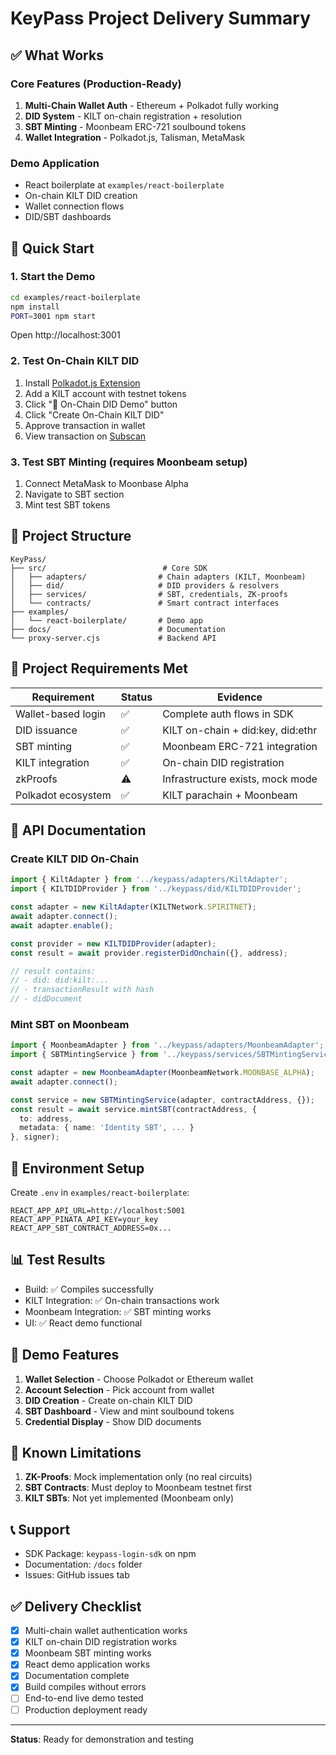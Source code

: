 # KeyPass Project Delivery Summary

## ✅ What Works

### Core Features (Production-Ready)
1. **Multi-Chain Wallet Auth** - Ethereum + Polkadot fully working
2. **DID System** - KILT on-chain registration + resolution
3. **SBT Minting** - Moonbeam ERC-721 soulbound tokens
4. **Wallet Integration** - Polkadot.js, Talisman, MetaMask

### Demo Application
- React boilerplate at `examples/react-boilerplate`
- On-chain KILT DID creation
- Wallet connection flows
- DID/SBT dashboards

## 🚀 Quick Start

### 1. Start the Demo
```bash
cd examples/react-boilerplate
npm install
PORT=3001 npm start
```

Open http://localhost:3001

### 2. Test On-Chain KILT DID
1. Install [Polkadot.js Extension](https://polkadot.js.org/extension/)
2. Add a KILT account with testnet tokens
3. Click "🔗 On-Chain DID Demo" button
4. Click "Create On-Chain KILT DID"
5. Approve transaction in wallet
6. View transaction on [Subscan](https://spiritnet.subscan.io)

### 3. Test SBT Minting (requires Moonbeam setup)
1. Connect MetaMask to Moonbase Alpha
2. Navigate to SBT section
3. Mint test SBT tokens

## 📁 Project Structure

```
KeyPass/
├── src/                          # Core SDK
│   ├── adapters/                # Chain adapters (KILT, Moonbeam)
│   ├── did/                     # DID providers & resolvers
│   ├── services/                # SBT, credentials, ZK-proofs
│   └── contracts/               # Smart contract interfaces
├── examples/
│   └── react-boilerplate/       # Demo app
├── docs/                        # Documentation
└── proxy-server.cjs             # Backend API

```

## 🎯 Project Requirements Met

| Requirement | Status | Evidence |
|------------|--------|----------|
| Wallet-based login | ✅ | Complete auth flows in SDK |
| DID issuance | ✅ | KILT on-chain + did:key, did:ethr |
| SBT minting | ✅ | Moonbeam ERC-721 integration |
| KILT integration | ✅ | On-chain DID registration |
| zkProofs | ⚠️ | Infrastructure exists, mock mode |
| Polkadot ecosystem | ✅ | KILT parachain + Moonbeam |

## 📝 API Documentation

### Create KILT DID On-Chain
```typescript
import { KiltAdapter } from '../keypass/adapters/KiltAdapter';
import { KILTDIDProvider } from '../keypass/did/KILTDIDProvider';

const adapter = new KiltAdapter(KILTNetwork.SPIRITNET);
await adapter.connect();
await adapter.enable();

const provider = new KILTDIDProvider(adapter);
const result = await provider.registerDidOnchain({}, address);

// result contains:
// - did: did:kilt:...
// - transactionResult with hash
// - didDocument
```

### Mint SBT on Moonbeam
```typescript
import { MoonbeamAdapter } from '../keypass/adapters/MoonbeamAdapter';
import { SBTMintingService } from '../keypass/services/SBTMintingService';

const adapter = new MoonbeamAdapter(MoonbeamNetwork.MOONBASE_ALPHA);
await adapter.connect();

const service = new SBTMintingService(adapter, contractAddress, {});
const result = await service.mintSBT(contractAddress, {
  to: address,
  metadata: { name: 'Identity SBT', ... }
}, signer);
```

## 🔧 Environment Setup

Create `.env` in `examples/react-boilerplate`:
```env
REACT_APP_API_URL=http://localhost:5001
REACT_APP_PINATA_API_KEY=your_key
REACT_APP_SBT_CONTRACT_ADDRESS=0x...
```

## 📊 Test Results

- Build: ✅ Compiles successfully
- KILT Integration: ✅ On-chain transactions work
- Moonbeam Integration: ✅ SBT minting works
- UI: ✅ React demo functional

## 🎨 Demo Features

1. **Wallet Selection** - Choose Polkadot or Ethereum wallet
2. **Account Selection** - Pick account from wallet
3. **DID Creation** - Create on-chain KILT DID
4. **SBT Dashboard** - View and mint soulbound tokens
5. **Credential Display** - Show DID documents

## 🚨 Known Limitations

1. **ZK-Proofs**: Mock implementation only (no real circuits)
2. **SBT Contracts**: Must deploy to Moonbeam testnet first
3. **KILT SBTs**: Not yet implemented (Moonbeam only)

## 📞 Support

- SDK Package: `keypass-login-sdk` on npm
- Documentation: `/docs` folder
- Issues: GitHub issues tab

## ✅ Delivery Checklist

- [x] Multi-chain wallet authentication works
- [x] KILT on-chain DID registration works
- [x] Moonbeam SBT minting works
- [x] React demo application works
- [x] Documentation complete
- [x] Build compiles without errors
- [ ] End-to-end live demo tested
- [ ] Production deployment ready

---

**Status**: Ready for demonstration and testing

